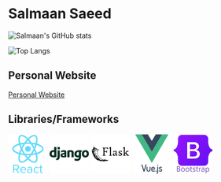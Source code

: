 # Salmaan Saeed

<!-- GitHub Stats-->
![Salmaan's GitHub stats](https://github-readme-stats.vercel.app/api?username=sagedemage&show_icons=true&theme=tokyonight)

<!-- Top Languages Card -->
![Top Langs](https://github-readme-stats.vercel.app/api/top-langs/?username=sagedemage&layout=donut)

<!-- Personal Website -->
## Personal Website
[Personal Website](https://salmaansaeed.netlify.app/)

## Libraries/Frameworks
<p align="left">
<img src="https://raw.githubusercontent.com/devicons/devicon/master/icons/react/react-original-wordmark.svg" alt="react" width="80" height="80"/>
<img src="https://raw.githubusercontent.com/devicons/devicon/master/icons/django/django-plain-wordmark.svg" alt="django" width="80" height="80"/>
<img src="https://raw.githubusercontent.com/devicons/devicon/master/icons/flask/flask-original-wordmark.svg" alt="flask" width="80" height="80"/>
<img src="https://raw.githubusercontent.com/devicons/devicon/master/icons/vuejs/vuejs-original-wordmark.svg" alt="vuejs" width="80" height="80"/>
<img src="https://raw.githubusercontent.com/devicons/devicon/master/icons/bootstrap/bootstrap-original-wordmark.svg" alt="bootstrap" width="80" height="80"/>
</p>

<!--
**sagedemage/sagedemage** is a ✨ _special_ ✨ repository because its `README.md` (this file) appears on your GitHub profile.

Here are some ideas to get you started:

- 🔭 I’m currently working on ...
- 🌱 I’m currently learning ...
- 👯 I’m looking to collaborate on ...
- 🤔 I’m looking for help with ...
- 💬 Ask me about ...
- 📫 How to reach me: ...
- 😄 Pronouns: ...
- ⚡ Fun fact: ...
-->
